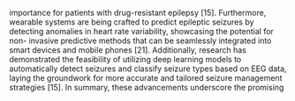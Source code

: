 importance for patients with drug-resistant epilepsy [15]. Furthermore, wearable systems are being crafted to
predict epileptic seizures by detecting anomalies in heart rate variability, showcasing the potential for non-
invasive predictive methods that can be seamlessly integrated into smart devices and mobile phones [21].
Additionally, research has demonstrated the feasibility of utilizing deep learning models to automatically
detect seizures and classify seizure types based on EEG data, laying the groundwork for more accurate and
tailored seizure management strategies [15]. In summary, these advancements underscore the promising